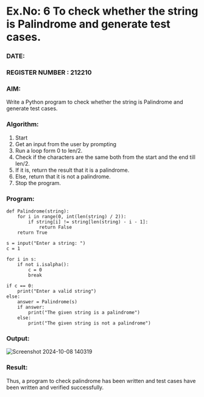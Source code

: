 # Ex.No: 6 To check whether the string is Palindrome and generate test cases.

### DATE:                                                                            
### REGISTER NUMBER : 212210
### AIM: 
Write a Python program to check whether the string is Palindrome and generate test cases. 
### Algorithm:
1. Start
2. Get an input from the user by prompting 
3. Run a loop form 0 to len/2.
4. Check if the characters are the same both from the start and the end till len/2. 
5. If it is, return the result that it is a palindrome.
6. Else, return that it is not a palindrome. 
7. Stop the program.
### Program:


```
def Palindrome(string):
    for i in range(0, int(len(string) / 2)):
        if string[i] != string[len(string) - i - 1]:  
            return False
    return True

s = input("Enter a string: ")
c = 1

for i in s:
    if not i.isalpha():
        c = 0
        break  

if c == 0:
    print("Enter a valid string")
else:
    answer = Palindrome(s)
    if answer:
        print("The given string is a palindrome")
    else:
        print("The given string is not a palindrome")

```









### Output:
![Screenshot 2024-10-08 140319](https://github.com/user-attachments/assets/f70bfc2f-0335-47c7-9a0b-a8a96438de6c)





### Result:
Thus, a program to check palindrome has been written and test cases have been written and verified successfully.

